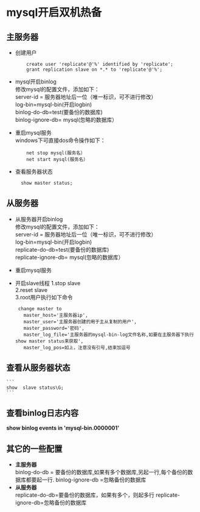 # mysql开启双机热备  
## 主服务器  
+ 创建用户  
    ```  
        create user 'replicate'@'%' identified by 'replicate';
        grant replication slave on *.* to 'replicate'@'%';
    ```  
+ mysql开启binlog    
     修改mysql的配置文件，添加如下：  
     server-id = 服务器地址后一位（唯一标识，可不进行修改）  
     log-bin=mysql-bin(开启logbin)   
     binlog-do-db=test(要备份的数据库)  
     binlog-ignore-db= mysql(忽略的数据库）  
+ 重启mysql服务  
  windows下可直接dos命令操作如下：
  ```
      net stop mysql(服务名）
      net start mysql(服务名）
  ```

+ 查看服务器状态  
  ```
    show master status;
  ```
  
## 从服务器  

+  从服务器开启binlog  
         修改mysql的配置文件，添加如下：  
         server-id = 服务器地址后一位（唯一标识，可不进行修改）  
         log-bin=mysql-bin(开启logbin)    
         replicate-do-db=test(要备份的数据库)    
         replicate-ignore-db= mysql(忽略的数据库）   
         
+ 重启mysql服务  

+ 开启slave线程
  1.stop slave  
  2.reset slave  
  3.root用户执行如下命令  
    ```
     change master to
       master_host='主服务器ip',
       master_user='主服务器创建的用于主从复制的用户',
       master_password='密码',
       master_log_file='主服务器的mysql-bin-log文件名称,如要在主服务器下执行show master status来获取',
       master_log_pos=如上，注意没有引号,结束加逗号
## 查看从服务器状态  
    ```
    show  slave status\G;
    ```
## 查看binlog日志内容  
**show binlog events in 'mysql-bin.0000001'**
##  其它的一些配置  
+ **主服务器**  
    binlog-do-db = 要备份的数据库,如果有多个数据库,另起一行,每个备份的数据库都要起一行.
    binlog-ignore-db =忽略备份的数据库
+ **从服务器**  
    replicate-do-db=要备份的数据库，如果有多个，则起多行
    replicate-ignore-db=忽略备份的数据库
    

